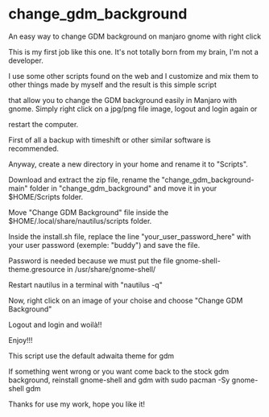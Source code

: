 # change_gdm_background
An easy way to change GDM background on manjaro gnome with right click


This is my first job like this one. It's not totally born from my brain, I'm not a developer.

I use some other scripts found on the web and I customize and mix them to other things made by myself and the result is this simple script                     

that allow you to change the GDM background easily in Manjaro with gnome. Simply right click on a jpg/png file image, logout and login again or              

restart the computer.


First of all a backup with timeshift or other similar software is recommended.

Anyway, create a new directory in your home and rename it to "Scripts". 

Download and extract the zip file, rename the "change_gdm_background-main" folder in "change_gdm_background" and move it in your $HOME/Scripts folder.

Move "Change GDM Background" file inside the $HOME/.local/share/nautilus/scripts folder.

Inside the install.sh file, replace the line "your_user_password_here" with your user password (exemple: "buddy") and save the file.

Password is needed because we must put the file gnome-shell-theme.gresource in /usr/share/gnome-shell/

Restart nautilus in a terminal with "nautilus -q"

Now, right click on an image of your choise and choose "Change GDM Background"

Logout and login and woilà!!

Enjoy!!!

This script use the default adwaita theme for gdm

If something went wrong or you want come back to the stock gdm background, reinstall gnome-shell and gdm with
sudo pacman -Sy gnome-shell gdm



Thanks for use my work, hope you like it!





